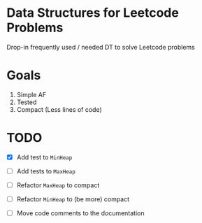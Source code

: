 # Data Structures for Leetcode Problems

Drop-in frequently used / needed DT to solve Leetcode problems

# Goals

1. Simple AF
2. Tested
3. Compact (Less lines of code)

# TODO

- [x] Add test to `MinHeap`
- [ ] Add tests to `MaxHeap`
- [ ] Refactor `MaxHeap` to compact
- [ ] Refactor `MinHeap` to (be more) compact
- [ ] Move code comments to the documentation


